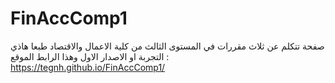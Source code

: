 # FinAccComp1
صفحة تتكلم عن ثلاث مقررات في المستوى الثالث من كلية الاعمال والاقتصاد طبعا هاذي التجربة او الاصدار الاول
وهذا الرابط الموقع : https://tegnh.github.io/FinAccComp1/
